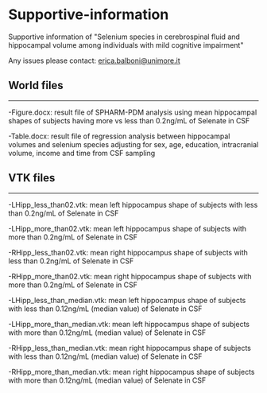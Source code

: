 # Supportive-information
Supportive information of "Selenium species in cerebrospinal fluid and hippocampal volume among individuals with mild cognitive impairment"

Any issues please contact: erica.balboni@unimore.it

## World files 
-----------------
-Figure.docx: result file of SPHARM-PDM analysis using mean hippocampal shapes of subjects having more vs less than 0.2ng/mL of Selenate in CSF

-Table.docx: result file of regression analysis between hippocampal volumes and selenium species adjusting for sex, age, education, intracranial volume, income and time from CSF sampling

## VTK files
-----------------
-LHipp_less_than02.vtk: mean left hippocampus shape of subjects with less than 0.2ng/mL of Selenate in CSF

-LHipp_more_than02.vtk: mean left hippocampus shape of subjects with more than 0.2ng/mL of Selenate in CSF

-RHipp_less_than02.vtk: mean right hippocampus shape of subjects with less than 0.2ng/mL of Selenate in CSF

-RHipp_more_than02.vtk: mean right hippocampus shape of subjects with more than 0.2ng/mL of Selenate in CSF

-LHipp_less_than_median.vtk: mean left hippocampus shape of subjects with less than 0.12ng/mL (median value) of Selenate in CSF

-LHipp_more_than_median.vtk: mean left hippocampus shape of subjects with more than 0.12ng/mL (median value) of Selenate in CSF

-RHipp_less_than_median.vtk: mean right hippocampus shape of subjects with less than 0.12ng/mL (median value) of Selenate in CSF

-RHipp_more_than_median.vtk: mean right hippocampus shape of subjects with more than 0.12ng/mL (median value) of Selenate in CSF
